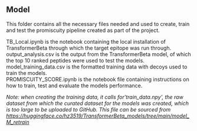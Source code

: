 ## Model

This folder contains all the necessary files needed and used to create, train and test the promiscuity pipeline created as part of the project. 

TB_Local.ipynb is the notebook containing the local installation of TransformerBeta through which the target epitope was run through. \
output_analysis.csv is the output from the TransformerBeta model, of which the top 10 ranked peptides were used to test the models. \
model_training_data.csv is the formatted training data with decoys used to train the models. \
PROMISCUITY_SCORE.ipynb is the notebook file containing instructions on how to train, test and evaluate the models performance.

_Note: when creating the training data, it calls for'train_data.npy', the raw dataset from which the curated dataset for the models was created, which is too large to be uploaded to GitHub. This file can be sourced from https://huggingface.co/hz3519/TransformerBeta_models/tree/main/model_M_retrain_
